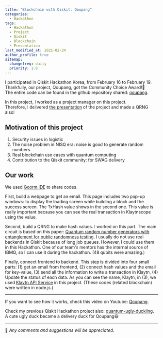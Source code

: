 ```yaml
---
title: "Blockchain with Qiskit: Qoupang"
categories:
  - Hackathon
tags:
  - Hackathon
  - Project
  - Qiskit
  - Blockchain
  - Presentation
last_modified_at: 2021-02-24
author_profile: true
sitemap:
  changefreq: daily
  priority: 1.0
---
```


I participated in Qiskit Hackathon Korea, from February 16 to February 19.<br/>
Thankfully, our project, Qoupang, got the Community Choice Award!🎉<br/>
The entire code can be found in the github repository shared: [qoupang](https://github.com/tula3and/qoupang).<br/>

In this project, I worked as a project manager on this project.<br/>
Therefore, I delivered [the presentation](https://www.slideshare.net/DayeongKang/qoupang) of the project and made a QRNG also!<br/>

## Motivation of this project

1. Security issues in logistic
2. The noise problem in NISQ era: noise is good to generate random numbers.
3. Real blockchain use cases with quantum computing
4. Contribution to the Qiskit community: for SWAG delivery

## Our work

We used [Goorm IDE](https://ide.goorm.io/) to share codes.<br/>

First, build a webpage to get an email. This page includes two pop-up windows:
to display the loading screen while building a block and the success screen.
The TxHash value shows in the second one.
This value is really important because you can see the real transaction in Klaytnscope using the value.<br/>

Second, build a QRNG to make hash values.
I worked on this part. The main circuit is based on this paper:
[Quantum random number generators with entanglement for public randomness testing](https://www.nature.com/articles/s41598-019-56706-2).
I usually do not use real backends in Qiskit because of long job queues.
However, I could use them in this Hackathon.
One of our team's mentors has the internal source of IBMQ, so I can use it during the hackathon.
(48 qubits were amazing.)<br/>

Finally, connect frontend to backend.
This step is divided into four small parts:
(1) get an email from frontend,
(2) connect hash values and the email for key-value,
(3) send all the information to write a transaction in Klaytn,
(4) Update the status of each data.
As you can see the name, Klaytn, in (3), we used [Klaytn API Service](https://www.klaytnapi.com/ko/landing/main)
in this project.
(These codes (related blockchain) were written in node.js.)

---

If you want to see how it works, check this video on Youtube: [Qoupang](https://youtu.be/nM2pvhyPBj4).<br/>

Check my previous Qiskit Hackathon project also: [quantum-ugly-duckling](https://tula3and.github.io/hackathon/hackathon-discord/).<br/>
A cute ugly duck became a delivery duck for Qoupang😆

---

💬 _Any comments and suggestions will be appreciated._
